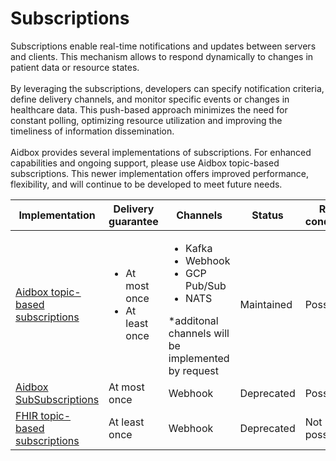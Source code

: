 # Subscriptions

Subscriptions enable real-time notifications and updates between servers and clients. This mechanism allows to respond dynamically to changes in patient data or resource states.\
\
By leveraging the subscriptions, developers can specify notification criteria, define delivery channels, and monitor specific events or changes in healthcare data. This push-based approach minimizes the need for constant polling, optimizing resource utilization and improving the timeliness of information dissemination.\
\
Aidbox provides several implementations of subscriptions. For enhanced capabilities and ongoing support, please use Aidbox topic-based subscriptions. This newer implementation offers improved performance, flexibility, and will continue to be developed to meet future needs.

<table><thead><tr><th width="215">Implementation</th><th>Delivery guarantee</th><th>Channels</th><th>Status</th><th data-hidden>Race conditions</th></tr></thead><tbody><tr><td><a href="wip-dynamic-subscriptiontopic-with-destinations/">Aidbox topic-based subscriptions</a></td><td><ul><li>At most once</li><li>At least once</li></ul></td><td><ul><li>Kafka</li><li>Webhook</li><li>GCP Pub/Sub</li><li>NATS</li></ul>*additonal channels will be implemented by request</td><td>Maintained</td><td>Possible</td></tr><tr><td><a href="broken-reference/">Aidbox SubSubscriptions</a></td><td>At most once</td><td>Webhook</td><td>Deprecated</td><td>Possible</td></tr><tr><td><a href="../../deprecated/deprecated/zen-related/topic-based-subscriptions/">FHIR topic-based subscriptions</a></td><td>At least once</td><td>Webhook</td><td>Deprecated</td><td>Not possible</td></tr></tbody></table>

